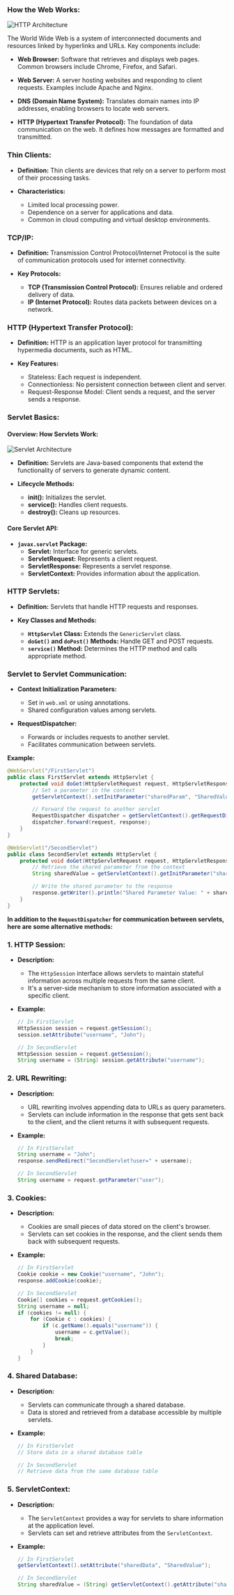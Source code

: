 ### How the Web Works:


![HTTP Architecture](https://media.geeksforgeeks.org/wp-content/uploads/20230521175108/ImageOfHTTPRequestResponse-1024x580.webp)



The World Wide Web is a system of interconnected documents and resources linked by hyperlinks and URLs. Key components include:

- **Web Browser:** Software that retrieves and displays web pages. Common browsers include Chrome, Firefox, and Safari.
  
- **Web Server:** A server hosting websites and responding to client requests. Examples include Apache and Nginx.

- **DNS (Domain Name System):** Translates domain names into IP addresses, enabling browsers to locate web servers.

- **HTTP (Hypertext Transfer Protocol):** The foundation of data communication on the web. It defines how messages are formatted and transmitted.

### Thin Clients:

- **Definition:** Thin clients are devices that rely on a server to perform most of their processing tasks.

- **Characteristics:**
  - Limited local processing power.
  - Dependence on a server for applications and data.
  - Common in cloud computing and virtual desktop environments.

### TCP/IP:

- **Definition:** Transmission Control Protocol/Internet Protocol is the suite of communication protocols used for internet connectivity.

- **Key Protocols:**
  - **TCP (Transmission Control Protocol):** Ensures reliable and ordered delivery of data.
  - **IP (Internet Protocol):** Routes data packets between devices on a network.

### HTTP (Hypertext Transfer Protocol):

- **Definition:** HTTP is an application layer protocol for transmitting hypermedia documents, such as HTML.

- **Key Features:**
  - Stateless: Each request is independent.
  - Connectionless: No persistent connection between client and server.
  - Request-Response Model: Client sends a request, and the server sends a response.

### Servlet Basics:

#### Overview: How Servlets Work:

![Servlet Architecture](https://www.testingdocs.com/wp-content/uploads/Java-Servlet-Architecture.png)

- **Definition:** Servlets are Java-based components that extend the functionality of servers to generate dynamic content.

- **Lifecycle Methods:**
  - **init():** Initializes the servlet.
  - **service():** Handles client requests.
  - **destroy():** Cleans up resources.

#### Core Servlet API:

- **`javax.servlet` Package:**
  - **Servlet:** Interface for generic servlets.
  - **ServletRequest:** Represents a client request.
  - **ServletResponse:** Represents a servlet response.
  - **ServletContext:** Provides information about the application.

### HTTP Servlets:

- **Definition:** Servlets that handle HTTP requests and responses.

- **Key Classes and Methods:**
  - **`HttpServlet` Class:** Extends the `GenericServlet` class.
  - **`doGet()` and `doPost()` Methods:** Handle GET and POST requests.
  - **`service()` Method:** Determines the HTTP method and calls appropriate method.

### Servlet to Servlet Communication:

- **Context Initialization Parameters:**
  - Set in `web.xml` or using annotations.
  - Shared configuration values among servlets.

- **RequestDispatcher:**
  - Forwards or includes requests to another servlet.
  - Facilitates communication between servlets.

**Example:**
```java
@WebServlet("/FirstServlet")
public class FirstServlet extends HttpServlet {
    protected void doGet(HttpServletRequest request, HttpServletResponse response) throws ServletException, IOException {
        // Set a parameter in the context
        getServletContext().setInitParameter("sharedParam", "SharedValue");

        // Forward the request to another servlet
        RequestDispatcher dispatcher = getServletContext().getRequestDispatcher("/SecondServlet");
        dispatcher.forward(request, response);
    }
}
```

```java
@WebServlet("/SecondServlet")
public class SecondServlet extends HttpServlet {
    protected void doGet(HttpServletRequest request, HttpServletResponse response) throws ServletException, IOException {
        // Retrieve the shared parameter from the context
        String sharedValue = getServletContext().getInitParameter("sharedParam");

        // Write the shared parameter to the response
        response.getWriter().println("Shared Parameter Value: " + sharedValue);
    }
}
```

**In addition to the `RequestDispatcher` for communication between servlets, here are some alternative methods:**

### 1. **HTTP Session:**

- **Description:**
  - The `HttpSession` interface allows servlets to maintain stateful information across multiple requests from the same client.
  - It's a server-side mechanism to store information associated with a specific client.

- **Example:**
  ```java
  // In FirstServlet
  HttpSession session = request.getSession();
  session.setAttribute("username", "John");

  // In SecondServlet
  HttpSession session = request.getSession();
  String username = (String) session.getAttribute("username");
  ```

### 2. **URL Rewriting:**

- **Description:**
  - URL rewriting involves appending data to URLs as query parameters.
  - Servlets can include information in the response that gets sent back to the client, and the client returns it with subsequent requests.

- **Example:**
  ```java
  // In FirstServlet
  String username = "John";
  response.sendRedirect("SecondServlet?user=" + username);

  // In SecondServlet
  String username = request.getParameter("user");
  ```

### 3. **Cookies:**

- **Description:**
  - Cookies are small pieces of data stored on the client's browser.
  - Servlets can set cookies in the response, and the client sends them back with subsequent requests.

- **Example:**
  ```java
  // In FirstServlet
  Cookie cookie = new Cookie("username", "John");
  response.addCookie(cookie);

  // In SecondServlet
  Cookie[] cookies = request.getCookies();
  String username = null;
  if (cookies != null) {
      for (Cookie c : cookies) {
          if (c.getName().equals("username")) {
              username = c.getValue();
              break;
          }
      }
  }
  ```

### 4. **Shared Database:**

- **Description:**
  - Servlets can communicate through a shared database.
  - Data is stored and retrieved from a database accessible by multiple servlets.

- **Example:**
  ```java
  // In FirstServlet
  // Store data in a shared database table

  // In SecondServlet
  // Retrieve data from the same database table
  ```

### 5. **ServletContext:**

- **Description:**
  - The `ServletContext` provides a way for servlets to share information at the application level.
  - Servlets can set and retrieve attributes from the `ServletContext`.

- **Example:**
  ```java
  // In FirstServlet
  getServletContext().setAttribute("sharedData", "SharedValue");

  // In SecondServlet
  String sharedValue = (String) getServletContext().getAttribute("sharedData");
  ```
